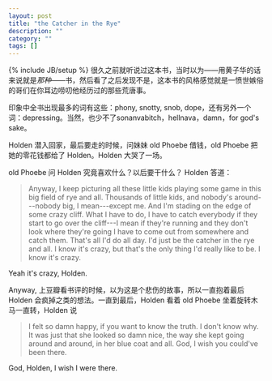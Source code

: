 ```yaml
---
layout: post
title: "the Catcher in the Rye"
description: ""
category: ""
tags: []
---
```

{% include JB/setup %}
很久之前就听说过这本书，当时以为——用黄子华的话来说就是*那种*——书，然后看了之后发现不是，这本书的风格感觉就是一愤世嫉俗的哥们在你耳边唠叨他经历过的那些荒唐事。

印象中全书出现最多的词有这些：phony, snotty, snob, dope，还有另外一个词：depressing。当然，也少不了sonanvabitch，hellnava，damn，for god's sake。

Holden 潜入回家，最后要走的时候，问妹妹 old Phoebe 借钱，old Phoebe 把她的零花钱都给了 Holden。Holden 大哭了一场。

old Phoebe 问 Holden 究竟喜欢什么？以后要干什么？
Holden 答道：
> Anyway, I keep picturing all these little kids playing some game in this big field of rye and all. Thousands of little kids, and nobody's around---nobody big, I mean---except me. And I'm stading on the edge of some crazy cliff. What I have to do, I have to catch everybody if they start to go over the cliff---I mean if they're running and they don't look where they're going I have to come out from somewhere and catch them. That's all I'd do all day. I'd just be the catcher in the rye
> and all. I know it's crazy, but that's the only thing I'd really like to be. I know it's crazy.

Yeah it's crazy, Holden.

Anyway, 上豆瓣看书评的时候，以为这是个悲伤的故事，所以一直抱着最后 Holden 会疯掉之类的想法。一直到最后，Holden 看着 old Phoebe 坐着旋转木马一直转，Holden 说 
> I felt so damn happy, if you want to know the truth. I don't know why. It was just that she looked so damn nice, the way she kept going around and around, in her blue coat and all. God, I wish you could've been there.

God, Holden, I wish I were there.
